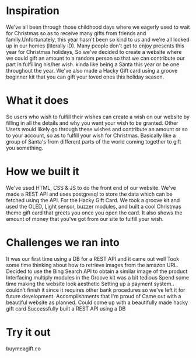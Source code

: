 # Inspiration
We've all been through those childhood days where we eagerly used to wait for Christmas so as to receive many gifts from friends and family.Unfortunately, this year hasn't been so kind to us and we're all locked up in our homes (literally :D). Many people don't get to enjoy presents this year for Christmas holidays, So we've decided to create a website where we could gift an amount to a random person so that we can contribute our part in fulfilling his/her wish. kinda like being a Santa this year or be one throughout the year. We've also made a Hacky Gift card using a groove beginner kit that you can gift your loved ones this holiday season.

# What it does
So users who wish to fulfill their wishes can create a wish on our website by filling in all the details and why you want your wish to be granted. Other Users would likely go through these wishes and contribute an amount or so to your account, so as to fulfill your wish for Christmas. Basically like a group of Santa's from different parts of the world coming together to gift you something.

# How we built it
We've used HTML, CSS & JS to do the front end of our website. We've made a REST API and uses postgresql to store the data which can be fetched using the API.
For the Hacky Gift Card. We took a groove kit and used the OLED, Light sensor, buzzer modules, and built a cool Christmas theme gift card that greets you once you open the card. It also shows the amount of money that you've got from our site to fulfill your wish.

# Challenges we ran into
It was our first time using a DB for a REST API and it came out well
Took some time thinking about how to retrieve images from the amazon URL. Decided to use the Bing Search API to obtain a similar image of the product
Interfacing multiply modules in the Groove kit was a bit tedious
Spend some time making the website look aesthetic
Setting up a payment system.. couldn't finish it since it requires other bank procedures so we've left it for future development.
Accomplishments that I'm proud of
Came out with a beautiful website as planned.
Could come up with a beautifully made hacky gift card
Successfully built a REST API using a DB

# Try it out
buymeagift.co
